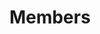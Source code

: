 ---
layout: single
permalink: /members/
title: "Members"
description: "OpenADMET Personnel"
layout: members
---